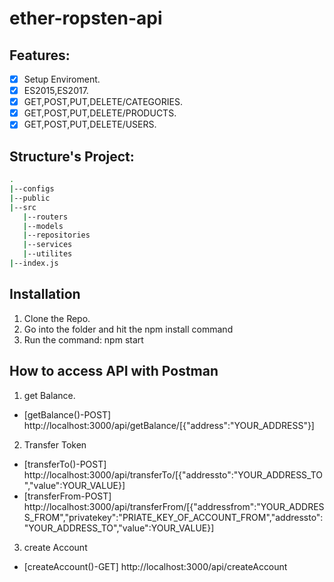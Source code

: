# ether-ropsten-api

## Features:
- [x] Setup Enviroment.
- [x] ES2015,ES2017.
- [x] GET,POST,PUT,DELETE/CATEGORIES.
- [x] GET,POST,PUT,DELETE/PRODUCTS.
- [x] GET,POST,PUT,DELETE/USERS.

## Structure's Project:
```bash
.
|--configs
|--public
|--src
   |--routers
   |--models
   |--repositories
   |--services
   |--utilites
|--index.js
```

## Installation
1. Clone the Repo.
2. Go into the folder and hit the npm install command
3. Run the command: npm start

## How to access API with Postman
1. get Balance.
- [getBalance()-POST] http://localhost:3000/api/getBalance/[{"address":"YOUR_ADDRESS"}]

2. Transfer Token
- [transferTo()-POST] http://localhost:3000/api/transferTo/[{"addressto":"YOUR_ADDRESS_TO","value":YOUR_VALUE}]
- [transferFrom-POST] http://localhost:3000/api/transferFrom/[{"addressfrom":"YOUR_ADDRESS_FROM","privatekey":"PRIATE_KEY_OF_ACCOUNT_FROM","addressto":"YOUR_ADDRESS_TO","value":YOUR_VALUE}]

3. create Account
- [createAccount()-GET] http://localhost:3000/api/createAccount
